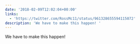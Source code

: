 ```yaml
---
date: '2018-02-09T12:02:04+00:00'
links:
  - 'https://twitter.com/RossMc11/status/961328655594115072'
description: 'We have to make this happen! '
---
```

We have to make this happen! 

